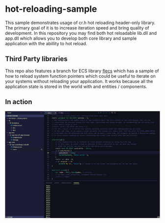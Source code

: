 # hot-reloading-sample

This sample demonstrates usage of cr.h hot reloading header-only library. The primary goal of it is to increase iteration speed and bring quality of development.
In this repository you may find both hot reloadable lib.dll and app.dll which allows you to develop both core library and sample application with the abillity to hot reload. 

## Third Party libraries
This repo also features a branch for ECS library [flecs](https://github.com/clibequilibrium/hot-reloading-sample/tree/flecs) which has a sample of how to reload system function pointers which could be useful to iterate on your systems without reloading your application. It works because all the application state is stored in the world with and entities / components. 

## In action

![Sample](Animation.gif)
